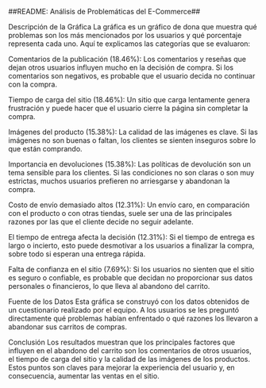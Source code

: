 ##README: Análisis de Problemáticas del E-Commerce##

Descripción de la Gráfica
La gráfica es un gráfico de dona que muestra qué problemas son los más mencionados por los usuarios y qué porcentaje representa cada uno. Aquí te explicamos las categorías que se evaluaron:

Comentarios de la publicación (18.46%): Los comentarios y reseñas que dejan otros usuarios influyen mucho en la decisión de compra. Si los comentarios son negativos, es probable que el usuario decida no continuar con la compra.

Tiempo de carga del sitio (18.46%): Un sitio que carga lentamente genera frustración y puede hacer que el usuario cierre la página sin completar la compra.

Imágenes del producto (15.38%): La calidad de las imágenes es clave. Si las imágenes no son buenas o faltan, los clientes se sienten inseguros sobre lo que están comprando.

Importancia en devoluciones (15.38%): Las políticas de devolución son un tema sensible para los clientes. Si las condiciones no son claras o son muy estrictas, muchos usuarios prefieren no arriesgarse y abandonan la compra.

Costo de envío demasiado altos (12.31%): Un envío caro, en comparación con el producto o con otras tiendas, suele ser una de las principales razones por las que el cliente decide no seguir adelante.

El tiempo de entrega afecta la decisión (12.31%): Si el tiempo de entrega es largo o incierto, esto puede desmotivar a los usuarios a finalizar la compra, sobre todo si esperan una entrega rápida.

Falta de confianza en el sitio (7.69%): Si los usuarios no sienten que el sitio es seguro o confiable, es probable que decidan no proporcionar sus datos personales o financieros, lo que lleva al abandono del carrito.

Fuente de los Datos
Esta gráfica se construyó con los datos obtenidos de un cuestionario realizado por el equipo. A los usuarios se les preguntó directamente qué problemas habían enfrentado o qué razones los llevaron a abandonar sus carritos de compras.

Conclusión
Los resultados muestran que los principales factores que influyen en el abandono del carrito son los comentarios de otros usuarios, el tiempo de carga del sitio y la calidad de las imágenes de los productos. Estos puntos son claves para mejorar la experiencia del usuario y, en consecuencia, aumentar las ventas en el sitio.
